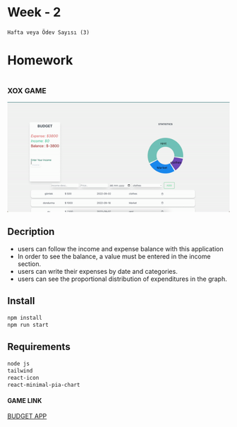 # Week - 2
```Hafta veya Ödev Sayısı (3)```

# Homework 
```Expense Tracking App
```

### XOX GAME
![budgetgif](https://github.com/semanurcancan/budget-app/blob/master/budget.gif)

## Decription
- users can follow the income and expense balance with this application
- In order to see the balance, a value must be entered in the income section.
- users can write their expenses by date and categories.
- users can see the proportional distribution of expenditures in the graph.

## Install
```javascrıpt
npm install
npm run start
```

## Requirements
```javascrıpt
node js
tailwind
react-icon
react-minimal-pia-chart
```

#### GAME LINK
[BUDGET APP](https://budget-app-gray.vercel.app/)




